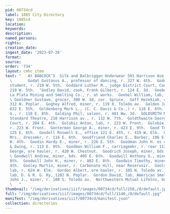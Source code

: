 ```yaml
---
pid: 00734cd
label: 1885 City Directory
key: 1885cd
location: 
keywords: 
description: 
named_persons: 
rights: 
creation_date: 
ingest_date: '2023-07-26'
format: 
source: 
order: '734'
layout: cmhc_item
text: "   At BABCOCK’S  Silk and Balbriggan Underwear 501 Harrison Ave.  GOD 123 GOR
  \       Godat Gustavus A., professor of dancing, r. 327 W. 4th.  Goddard Frank,
  student, r. 219 W. 5th.  Goddard Luther M., judge District Court, Court House, r.
  219 W. 5th.  ‘Godley David, cook, Frank Gilbert, r. 124 E. 3d.  Goebel Adolph, sec’y
  La Plata Mining and Smelting Co., r. at works.  Goebel William, lab, American Smelter.
  \ Goeldner Gustave, grocer, 300 W. 3d, cor. Spruce.  Goff Hezekiah, canvasser, bds.
  312 N. Poplar.  Goghey Alfred, miner, r. 119 8. Toledo av.  Golden James, saloon,
  632 E. 5th.  Goldenberg Mark L., (C. C. Davis & Co.,) r. 116 E. 6th.  Golding Dan
  G., r. 118 E. 8th.  Golding Phil, saloon, r. 401 Ww. 3d.  GOLDSMITH MICHAEL, prop’r
  Standard Theatre, 210 Harrison av., r. 132 W. 7th.  Goldthwaite George, judge Criminal
  Court, r. 204 E. 4th.  Golobic Anton, lab, r. 223 W. Pront.  Golobie Joseph, lab,
  r. 223 W. Front.  Gonterman George A., miner, r. 423 E. 9th.  Good Templar’s Hall,
  125 E. 6th.  Goodell Roswell E., office 121 E. 4th, r. 419 W. Elm.  Goodenough E.
  Mrs., dressmkr, r. 116 E. 6th.  Goodfriend Charles E., Barber, 106 E. 6th, r. 422
  W. 4th.  Goodin Hardy E., miner, r. 226 E. 5th.  Goodman John H. es collector, Rucker
  & Ewing, r. 113 E. 9th.  Goodman William F., carriagemkr, r. rear 113 E. 9th.  Goodrich
  George, ore hauler, r. 420 W. Chestnut.  Goodrich Joseph, miner, bds. 629 E. 5th.
  \ Goodwill Andrew, miner, bds. 405 E. 6th.  Goodwill Anthony G., miner, r. 802 E.
  8th.  Goodwill John H., miner, r. 802 E. 8th.  Goodwin Timothy, miner, r. 313 E.
  4th.  Gooley Martin, miner, r. Carbonate Hill, near Reservoir.  Goolsbay Jefferson,
  lab, r. 624 W. Elm.  Gordon Albert, ore hauler, r. 105 N. Toledo av.  Gordon Andrew,
  lab, D. & R. G. Ry, 1202 N. Poplar.  Gordon David, lab, American Smelter.  Gordon
  John J., miner, r. 188 S. Toledo av.  Northwestern Mutual Lifelns, Go., Buck & Steel
  \   "
thumbnail: "/img/derivatives/iiif/images/00734cd/full/250,/0/default.jpg"
full: "/img/derivatives/iiif/images/00734cd/full/1140,/0/default.jpg"
manifest: "/img/derivatives/iiif/00734cd/manifest.json"
collection: directories
---
```

